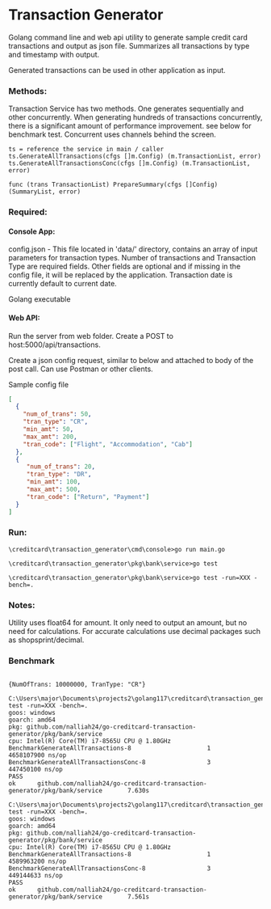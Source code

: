 # Transaction Generator

Golang command line and web api utility to generate sample credit card transactions and output as json file.
Summarizes all transactions by type and timestamp with output.

Generated transactions can be used in other application as input.

### Methods:

Transaction Service has two methods. One generates sequentially and other concurrently. When generating hundreds of transactions concurrently, there is a significant amount of performance improvement. see below for benchmark test. Concurrent uses channels behind the screen.

```code
ts = reference the service in main / caller
ts.GenerateAllTransactions(cfgs []m.Config) (m.TransactionList, error)
ts.GenerateAllTransactionsConc(cfgs []m.Config) (m.TransactionList, error)

func (trans TransactionList) PrepareSummary(cfgs []Config) (SummaryList, error)
```


### Required:

#### Console App:
config.json - This file located in 'data/' directory, contains an array of input parameters for transaction types.
Number of transactions and Transaction Type are required fields. Other fields are optional and if missing in the config file, it will be replaced by the application. Transaction date is currently default to current date.

Golang executable

#### Web API:
Run the server from web folder. Create a POST to host:5000/api/transactions.

Create a json config request, similar to below and attached to body of the post call. Can use Postman or other clients.

Sample config file
```json
[
  {
	"num_of_trans": 50,
	"tran_type": "CR",
	"min_amt": 50,
	"max_amt": 200,
	"tran_code": ["Flight", "Accommodation", "Cab"]
  },
  {
	 "num_of_trans": 20,
	 "tran_type": "DR",
	 "min_amt": 100,
	 "max_amt": 500,
	 "tran_code": ["Return", "Payment"]
  }
]
```

### Run:

```code
\creditcard\transaction_generator\cmd\console>go run main.go

\creditcard\transaction_generator\pkg\bank\service>go test

\creditcard\transaction_generator\pkg\bank\service>go test -run=XXX -bench=.
```


### Notes:
Utility uses float64 for amount. It only need to output an amount, but no need for calculations. For accurate calculations use decimal packages such as shopsprint/decimal.

### Benchmark

```code

{NumOfTrans: 10000000, TranType: "CR"}

C:\Users\major\Documents\projects2\golang117\creditcard\transaction_generator\pkg\bank\service>go test -run=XXX -bench=.
goos: windows
goarch: amd64
pkg: github.com/nalliah24/go-creditcard-transaction-generator/pkg/bank/service
cpu: Intel(R) Core(TM) i7-8565U CPU @ 1.80GHz
BenchmarkGenerateAllTransactions-8                     1        4658107900 ns/op
BenchmarkGenerateAllTransactionsConc-8                 3         447450100 ns/op
PASS
ok      github.com/nalliah24/go-creditcard-transaction-generator/pkg/bank/service       7.630s

C:\Users\major\Documents\projects2\golang117\creditcard\transaction_generator\pkg\bank\service>go test -run=XXX -bench=.
goos: windows
goarch: amd64
pkg: github.com/nalliah24/go-creditcard-transaction-generator/pkg/bank/service
cpu: Intel(R) Core(TM) i7-8565U CPU @ 1.80GHz
BenchmarkGenerateAllTransactions-8                     1        4589963200 ns/op
BenchmarkGenerateAllTransactionsConc-8                 3         449144633 ns/op
PASS
ok      github.com/nalliah24/go-creditcard-transaction-generator/pkg/bank/service       7.561s
```
